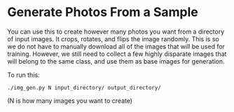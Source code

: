 Generate Photos From a Sample
===============================

You can use this to create however many photos you want
from a directory of input images. It crops, rotates, and flips the image
randomly. This is so we do not have to manually download all of
the images that will be used for training. However, we still 
need to collect a few highly disparate images that will belong
to the same class, and use them as base images for generation.

To run this:

	./img_gen.py N input_directory/ output_directory/ 

(N is how many images you want to create) 
